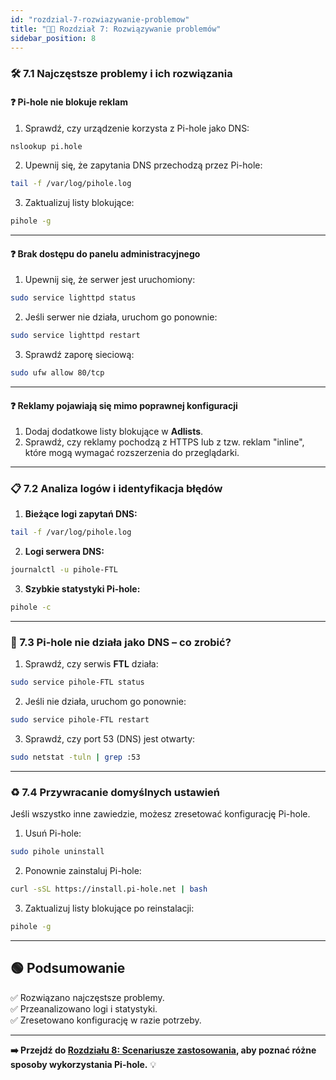 ```yaml
---
id: "rozdzial-7-rozwiazywanie-problemow"
title: "🧑‍💻 Rozdział 7: Rozwiązywanie problemów"
sidebar_position: 8
---
```


### 🛠️ 7.1 Najczęstsze problemy i ich rozwiązania

#### ❓ **Pi-hole nie blokuje reklam**
1. Sprawdź, czy urządzenie korzysta z Pi-hole jako DNS:
``````bash
nslookup pi.hole
``````

2. Upewnij się, że zapytania DNS przechodzą przez Pi-hole:
``````bash
tail -f /var/log/pihole.log
``````

3. Zaktualizuj listy blokujące:
``````bash
pihole -g
``````

---

#### ❓ **Brak dostępu do panelu administracyjnego**
1. Upewnij się, że serwer jest uruchomiony:
``````bash
sudo service lighttpd status
``````

2. Jeśli serwer nie działa, uruchom go ponownie:
``````bash
sudo service lighttpd restart
``````

3. Sprawdź zaporę sieciową:
``````bash
sudo ufw allow 80/tcp
``````

---

#### ❓ **Reklamy pojawiają się mimo poprawnej konfiguracji**
1. Dodaj dodatkowe listy blokujące w **Adlists**.
2. Sprawdź, czy reklamy pochodzą z HTTPS lub z tzw. reklam "inline", które mogą wymagać rozszerzenia do przeglądarki.

---

### 📋 7.2 Analiza logów i identyfikacja błędów

1. **Bieżące logi zapytań DNS:**
``````bash
tail -f /var/log/pihole.log
``````

2. **Logi serwera DNS:**
``````bash
journalctl -u pihole-FTL
``````

3. **Szybkie statystyki Pi-hole:**
``````bash
pihole -c
``````

---

### 🔄 7.3 Pi-hole nie działa jako DNS – co zrobić?

1. Sprawdź, czy serwis **FTL** działa:
``````bash
sudo service pihole-FTL status
``````

2. Jeśli nie działa, uruchom go ponownie:
``````bash
sudo service pihole-FTL restart
``````

3. Sprawdź, czy port 53 (DNS) jest otwarty:
``````bash
sudo netstat -tuln | grep :53
``````

---

### ♻️ 7.4 Przywracanie domyślnych ustawień

Jeśli wszystko inne zawiedzie, możesz zresetować konfigurację Pi-hole.

1. Usuń Pi-hole:
``````bash
sudo pihole uninstall
``````

2. Ponownie zainstaluj Pi-hole:
``````bash
curl -sSL https://install.pi-hole.net | bash
``````

3. Zaktualizuj listy blokujące po reinstalacji:
``````bash
pihole -g
``````

---

## 🟢 Podsumowanie

✅ Rozwiązano najczęstsze problemy.  
✅ Przeanalizowano logi i statystyki.  
✅ Zresetowano konfigurację w razie potrzeby.

---

**➡️ Przejdź do [Rozdziału 8: Scenariusze zastosowania](./rozdzial-8-scenariusze-zastosowania.md), aby poznać różne sposoby wykorzystania Pi-hole.** 💡
